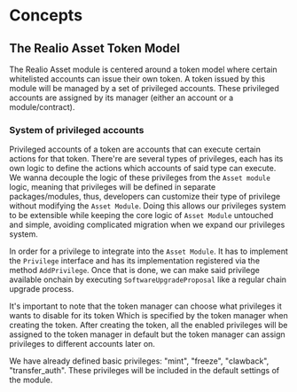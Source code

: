<!--
order: 1
-->

# Concepts

## The Realio Asset Token Model

The Realio Asset module is centered around a token model where certain whitelisted accounts can issue their own token. A token issued by this module will be managed by a set of privileged accounts. These privileged accounts are assigned by its manager (either an account or a module/contract).

### System of privileged accounts

Privileged accounts of a token are accounts that can execute certain actions for that token. There're are several types of privileges, each has its own logic to define the actions which accounts of said type can execute. We wanna decouple the logic of these privileges from the `Asset module` logic, meaning that privileges will be defined in separate packages/modules, thus, developers can customize their type of privilege without modifying the `Asset Module`. Doing this allows our privileges system to be extensible while keeping the core logic of `Asset Module` untouched and simple, avoiding complicated migration when we expand our privileges system.

In order for a privilege to integrate into the `Asset Module`. It has to implement the `Privilege` interface and has its implementation registered via the method `AddPrivilege`. Once that is done, we can make said privilege available onchain by executing `SoftwareUpgradeProposal` like a regular chain upgrade process.

It's important to note that the token manager can choose what privileges it wants to disable for its token Which is specified by the token manager when creating the token. After creating the token, all the enabled privileges will be assigned to the token manager in default but the token manager can assign privileges to different accounts later on.

We have already defined basic privileges: "mint", "freeze", "clawback", "transfer_auth". These privileges will be included in the default settings of the module.
